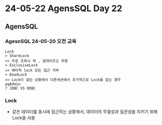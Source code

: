 # 24-05-22 AgensSQL Day 22

## AgensSQL 

### AgesnSQL 24-05-20 오전 교육

```
Lock
> ShareLock
>> 주로 조회시 락 , 업데이트는 허용
> ExclusiveLock
>> 배타적 lock 모든 접근 거부
> DeadLock
>> Lock이 걸린 상황에서 다른세션에서 추가적으로 Lock을 잡는 경우
pgAdmin
? JDBC VS ODBC
```

### Lock

- 같은 데이터를 동시에 접근하는 상황에서, 데이터의 무결성과 일관성을 지키기 위해 Lock을 사용


